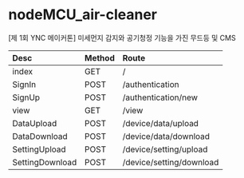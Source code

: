 # nodeMCU_air-cleaner
 [제 1회 YNC 메이커톤] 미세먼지 감지와 공기청정 기능을 가진 무드등 및 CMS 

|Desc|Method|Route|
|:---|:---|:---|
|index|GET|/|
|SignIn|POST|/authentication|
|SignUp|POST|/authentication/new|
|view|GET|/view|
|DataUpload|POST|/device/data/upload|
|DataDownload|POST|/device/data/download|
|SettingUpload|POST|/device/setting/upload|
|SettingDownload|POST|/device/setting/download|
